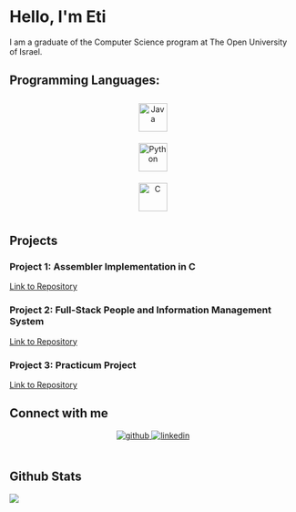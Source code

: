 # Hello, I'm Eti

I am a graduate of the Computer Science program at The Open University of Israel.

## Programming Languages:

<div align="center">

<a href="https://www.java.com/" target="_blank"><img style="margin: 10px" src="https://profilinator.rishav.dev/skills-assets/java-original-wordmark.svg" alt="Java" height="50" /></a>  
<a href="https://www.python.org/" target="_blank"><img style="margin: 10px" src="https://profilinator.rishav.dev/skills-assets/python-original.svg" alt="Python" height="50" /></a>  
<a href="https://www.cprogramming.com/" target="_blank"><img style="margin: 10px" src="https://profilinator.rishav.dev/skills-assets/c-original.svg" alt="C" height="50" /></a>  
</div>

## Projects

### Project 1: Assembler Implementation in C
[Link to Repository](https://github.com/EtiGotliv/Assembler-software-project)

### Project 2: Full-Stack People and Information Management System
[Link to Repository](https://github.com/EtiGotliv/ProjHadasim)

### Project 3: Practicum Project
[Link to Repository](https://github.com/YaelGluskin/Practicom-dbt/tree/dev)

## Connect with me
<div align="center">
<a href="https://github.com/EtiGotliv" target="_blank">
<img src=https://img.shields.io/badge/github-%2324292e.svg?&style=for-the-badge&logo=github&logoColor=white alt=github style="margin-bottom: 5px;" />
</a>
<a href="https://linkedin.com/in/etigotliv" target="_blank">
<img src=https://img.shields.io/badge/linkedin-%231E77B5.svg?&style=for-the-badge&logo=linkedin&logoColor=white alt=linkedin style="margin-bottom: 5px;" />
</a>
</div>

<br/>


## Github Stats
<img src="https://github-readme-stats.vercel.app/api/top-langs/?username=EtiGotliv&hide_border=true" align="center" />
<br/>
